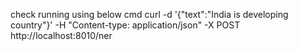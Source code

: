 check running using below cmd
curl -d '{"text":"India is developing country"}' -H "Content-type: application/json" -X POST http://localhost:8010/ner
